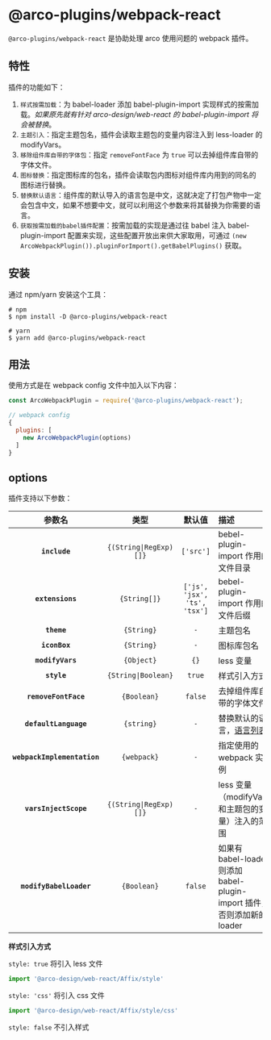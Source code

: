 # @arco-plugins/webpack-react

`@arco-plugins/webpack-react` 是协助处理 arco 使用问题的 webpack 插件。

## 特性

插件的功能如下：

1. `样式按需加载`：为 babel-loader 添加 babel-plugin-import 实现样式的按需加载。*如果原先就有针对 arco-design/web-react 的 babel-plugin-import 将会被替换*。
2. `主题引入`：指定主题包名，插件会读取主题包的变量内容注入到 less-loader 的 modifyVars。
3. `移除组件库自带的字体包`：指定 `removeFontFace` 为 `true` 可以去掉组件库自带的字体文件。
4. `图标替换`：指定图标库的包名，插件会读取包内图标对组件库内用到的同名的图标进行替换。
5. `替换默认语言`：组件库的默认导入的语言包是中文，这就决定了打包产物中一定会包含中文，如果不想要中文，就可以利用这个参数来将其替换为你需要的语言。
6. `获取按需加载的babel插件配置`：按需加载的实现是通过往 babel 注入 babel-plugin-import 配置来实现，这些配置开放出来供大家取用，可通过 `(new ArcoWebpackPlugin()).pluginForImport().getBabelPlugins()` 获取。

## 安装

通过 npm/yarn 安装这个工具：

```shell
# npm
$ npm install -D @arco-plugins/webpack-react

# yarn
$ yarn add @arco-plugins/webpack-react
```

## 用法

使用方式是在 webpack config 文件中加入以下内容：

```js
const ArcoWebpackPlugin = require('@arco-plugins/webpack-react');

// webpack config
{
  plugins: [
    new ArcoWebpackPlugin(options)
  ]
}
```
## options

插件支持以下参数：

|参数名|类型|默认值|描述|
|:--:|:--:|:-----:|:----------|
|**`include`**|`{(String\|RegExp)[]}`|`['src']`|bebel-plugin-import 作用的文件目录|
|**`extensions`**|`{String[]}`|`['js', 'jsx', 'ts', 'tsx']`| bebel-plugin-import 作用的文件后缀 |
|**`theme`**|`{String}`|`-`|主题包名|
|**`iconBox`**|`{String}`|`-`|图标库包名|
|**`modifyVars`**|`{Object}`|`{}`|less 变量|
|**`style`**|`{String\|Boolean}`|`true`| 样式引入方式|
|**`removeFontFace`**|`{Boolean}`|`false`| 去掉组件库自带的字体文件 |
|**`defaultLanguage`**|`{string}`|`-`| 替换默认的语言，[语言列表](https://arco.design/react/docs/i18n#%E6%94%AF%E6%8C%81%E7%9A%84%E8%AF%AD%E8%A8%80) |
|**`webpackImplementation`**|`{webpack}`|`-`| 指定使用的 webpack 实例 |
|**`varsInjectScope`**|`{(String\|RegExp)[]}`|`-`| less 变量（modifyVars 和主题包的变量）注入的范围 |
|**`modifyBabelLoader`**|`{Boolean}`|`false`| 如果有 babel-loader 则添加 babel-plugin-import 插件，否则添加新的 loader |

**样式引入方式**

`style: true` 将引入 less 文件

```js
import '@arco-design/web-react/Affix/style'
```

`style: 'css'` 将引入 css 文件

```js
import '@arco-design/web-react/Affix/style/css'
```

`style: false` 不引入样式
